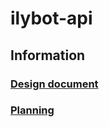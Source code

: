 # ilybot-api

## Information

### [Design document](./Docs/Ilybot-API-design-document.md)
### [Planning](https://github.com/IvoDeK/ilybot-api/projects/1)

